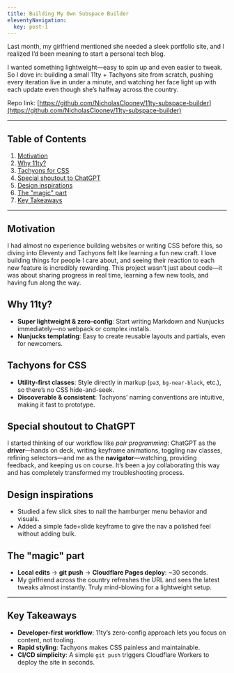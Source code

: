 ```yaml
---
title: Building My Own Subspace Builder
eleventyNavigation:
  key: post-1
---
```


Last month, my girlfriend mentioned she needed a sleek portfolio site, and I realized I’d been meaning to start a personal tech blog.

I wanted something lightweight—easy to spin up and even easier to tweak. So I dove in: building a small 11ty + Tachyons site from scratch, pushing every iteration live in under a minute, and watching her face light up with each update even though she’s halfway across the country.

Repo link: [https://github.com/NicholasClooney/11ty-subspace-builder](https://github.com/NicholasClooney/11ty-subspace-builder)

---

## Table of Contents

1. [Motivation](#motivation)
2. [Why 11ty?](#why-11ty)
3. [Tachyons for CSS](#tachyons-for-css)
4. [Special shoutout to ChatGPT](#special-shoutout-to-chatgpt)
5. [Design inspirations](#design-inspirations)
6. [The "magic" part](#the-"magic"-part)
7. [Key Takeaways](#key-takeaways)

---

## Motivation

I had almost no experience building websites or writing CSS before this, so diving into Eleventy and Tachyons felt like learning a fun new craft. I love building things for people I care about, and seeing their reaction to each new feature is incredibly rewarding. This project wasn’t just about code—it was about sharing progress in real time, learning a few new tools, and having fun along the way.

## Why 11ty?

* **Super lightweight & zero-config**: Start writing Markdown and Nunjucks immediately—no webpack or complex installs.
* **Nunjucks templating**: Easy to create reusable layouts and partials, even for newcomers.

## Tachyons for CSS

* **Utility-first classes**: Style directly in markup (`pa3`, `bg-near-black`, etc.), so there’s no CSS hide-and-seek.
* **Discoverable & consistent**: Tachyons’ naming conventions are intuitive, making it fast to prototype.

## Special shoutout to ChatGPT

I started thinking of our workflow like *pair programming*: ChatGPT as the **driver**—hands on deck, writing keyframe animations, toggling nav classes, refining selectors—and me as the **navigator**—watching, providing feedback, and keeping us on course. It’s been a joy collaborating this way and has completely transformed my troubleshooting process.

## Design inspirations

* Studied a few slick sites to nail the hamburger menu behavior and visuals.
* Added a simple fade+slide keyframe to give the nav a polished feel without adding bulk.

## The "magic" part

* **Local edits** → **git push** → **Cloudflare Pages deploy**: \~30 seconds.
* My girlfriend across the country refreshes the URL and sees the latest tweaks almost instantly. Truly mind-blowing for a lightweight setup.

---

## Key Takeaways

* **Developer-first workflow**: 11ty’s zero-config approach lets you focus on content, not tooling.
* **Rapid styling**: Tachyons makes CSS painless and maintainable.
* **CI/CD simplicity**: A simple `git push` triggers Cloudflare Workers to deploy the site in seconds.
